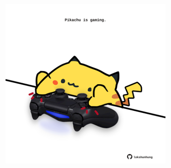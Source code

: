 <!-- built at 22/06/2024, 02:12:12 UTC -->
<p align="center">
  <img width="500" height="500" src="./ReadmeImage.svg">
</p>
